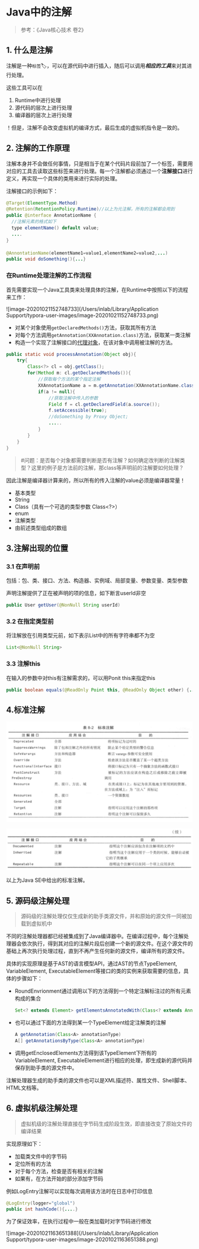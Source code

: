 # Java中的注解

> 参考：《Java核心技术 卷2》

## 1. 什么是注解

注解是一种`标签`🏷️，可以在源代码中进行插入，随后可以调用***相应的工具***来对其进行处理。

这些工具可以在

1. Runtime中进行处理
2. 源代码的层次上进行处理
3. 编译器的层次上进行处理

！但是，注解不会改变虚拟机的编译方式，最后生成的虚拟机指令是一致的。

## 2. 注解的工作原理

注解本身并不会做任何事情，只是相当于在某个代码片段前加了一个标签，需要用对应的工具去读取这些标签来进行处理。每一个注解都必须通过一个**注解接口**进行定义，再实现一个具体的类用来进行实际的处理。

注解接口的示例如下：

```java
@Target(ElementType.Method)
@Retention(RetentionPolicy.Runtime)//以上为元注解，所有的注解都会用到
public @interface AnnotationName {
  //注解元素的格式如下
  type elementName() default value;
  ....
}

@AnnontationName(elementName1=value1,elementName2=value2,...)
public void doSomething(){...}
```

### 在Runtime处理注解的工作流程

首先需要实现一个Java工具类来处理具体的注解，在Runtime中按照以下的流程来工作：

![image-20201021152748733](/Users/inlab/Library/Application Support/typora-user-images/image-20201021152748733.png)

- 对某个对象使用`getDeclaredMethods()`方法，获取其所有方法
- 对每个方法调用`getAnnotation(XXAnnotation.class)`方法，获取某一类注解
- 构造一个实现了注解接口的[代理对象](https://blog.csdn.net/xiaowu_zhu/article/details/83019440)，在该对象中调用被注解的方法。

```java
public static void processAnnotation(Object obj){
  	try{
      	Class<?> cl = obj.getClass();
      	for(Method m: cl.getDeclaredMethods()){
          	//获取每个方法的某个指定注解
          	XXAnnotationName a = m.getAnnotation(XXAnnotationName.class);
          	if(a != null){
              	//获取注解中传入的参数
              	Field f = cl.getDeclaredField(a.source());
              	f.setAccessible(true);
              	//doSomething by Proxy Object;
              	.....
            }
        }
    }
}
```

> #问题：是否每个对象都需要判断是否有注解？如何确定改判断的注解类型？这里的例子是方法前的注解，那class等声明前的注解要如何处理？

因此注解是编译器计算来的，所以所有的传入注解的value必须是编译器常量！

- 基本类型
- String
- Class（具有一个可选的类型参数 Class<?>）
- enum
- 注解类型
- 由前述类型组成的数组

## 3.注解出现的位置

### 3.1 在声明前

包括：包、类、接口、方法、构造器、实例域、局部变量、参数变量、类型参数

声明注解提供了正在被声明的项的信息，如下断言userId非空

```java
public User getUser(@NonNull String userId)
```

### 3.2 在指定类型前

将注解放在引用类型元前，如下表示List中的所有字符串都不为空

```java
List<@NonNull String>
```

### 3.3 注解this

在输入的参数中对this有注解需求的，可以用Ponit this来指定this

```java
public boolean equals(@ReadOnly Point this, @ReadOnly Object other) {...}
```

## 4.标准注解

![标准注解1](../Images/标准注解1.png)

![标准注解2](../Images/标准注解2.png)

以上为Java SE中给出的标准注解。

## 5. 源码级注解处理

> 源码级的注解处理仅仅生成新的助手类源文件，并和原始的源文件一同被加载到虚拟机中

不同的注解处理器都已经被集成到了Java编译器中。在编译过程中，每个注解处理器会依次执行，得到其对应的注解片段后创建一个新的源文件。在这个源文件的基础上再次执行处理过程，直到不再产生任何新的源文件，编译所有的源文件。

具体的实现原理是基于AST的语言模型API，通过AST的节点TypeElement, VariableElement, ExecutableElement等接口的类的实例来获取需要的信息，具体的步骤如下：

- RoundEnvrionment通过调用以下的方法得到一个特定注解标注过的所有元素构成的集合

  ```java
  Set<? extends Element> getElementsAnnotatedWith(Class<? extends Annotation> a)
  ```
  
- 也可以通过下面的方法得到某一个TypeElement给定注解类的注解

  ```java
  A getAnnotation(Class<A> annotationType)
  A[] getAnnotationsByType(Class<A> annotationType)  
  ```

- 调用getEnclosedElements方法得到该TypeElement下所有的VariableElement, ExecutableElement进行相应的处理，即生成新的源代码并保存到助手类的源文件中。

注解处理器生成的助手类的源文件也可以是XML描述符、属性文件、Shell脚本、HTML文档等。

## 6. 虚拟机级注解处理

> 虚拟机级的注解处理直接在字节码生成阶段生效，即直接改变了原始文件的编译结果

实现原理如下：

- 加载类文件中的字节码
- 定位所有的方法
- 对于每个方法，检查是否有相关的注解
- 如果有，在方法开始的部分添加字节码

例如LogEntry注解可以实现每次调用该方法时在日志中打印信息

```java
@LogEntry(logger="global")
public int hashCode(){....}
```
为了保证效率，在执行过程中一般在类加载时对字节码进行修改

![image-20201021163651388](/Users/inlab/Library/Application Support/typora-user-images/image-20201021163651388.png)  

